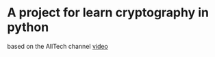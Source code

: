 # A project for learn cryptography in python

based on the AllTech channel <a href='https://www.youtube.com/watch?v=vk4WWIreH8Q'>video</a>
